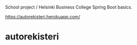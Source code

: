 School project / Helsinki Business College
Spring Boot basics.

https://autorekisteri.herokuapp.com/
 
# autorekisteri

